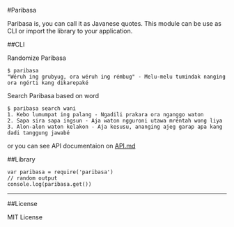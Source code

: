 #Paribasa

Paribasa is, you can call it as Javanese quotes. This module can be use as CLI or import the library to your application.

##CLI

Randomize Paribasa

```
$ paribasa
"Wéruh ing grubyug, ora wéruh ing rémbug" - Melu-melu tumindak nanging ora ngérti kang dikarepaké

```

Search Paribasa based on word

```
$ paribasa search wani
1. Kebo lumumpat ing palang - Ngadili prakara ora nganggo waton
2. Sapa sira sapa ingsun - Aja waton ngguroni utawa mréntah wong liya
3. Alon-alon waton kelakon - Aja kesusu, ananging ajeg garap apa kang dadi tanggung jawabé

```
or you can see API documentaion on [API.md](API.md)

##Library

```
var paribasa = require('paribasa')
// random output
console.log(paribasa.get())
```

---

##License 

MIT License
